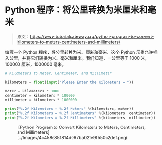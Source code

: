# Python 程序：将公里转换为米厘米和毫米

> 原文：<https://www.tutorialgateway.org/python-program-to-convert-kilometers-to-meters-centimeters-and-millimeters/>

编写一个 Python 程序，将公里转换为米、厘米和毫米。这个 Python 示例允许插入公里，并将它们转换为米、毫米和厘米。我们知道，一公里等于 1000 米，100000 厘米，1000000 毫米。

```py
# Kilometers to Meter, Centimeter, and Millimeter

kilometers = float(input("Please Enter the Kilometers = "))

meter = kilometers * 1000
centimeter = kilometers * 100000
millimeter = kilometers * 1000000

print("%.2f Kilometers = %.2f Meters" %(kilometers, meter))
print("%.2f Kilometers = %.2f Centimeters" %(kilometers, centimeter))
print("%.2f Kilometers = %.2f Millimeters" %(kilometers, millimeter))
```

<figure class="wp-block-image size-large">![Python Program to Convert Kilometers to Meters, Centimeters, and Millimeters](../Images/4c458e851814d067ba021e9f550c2def.png)</figure>